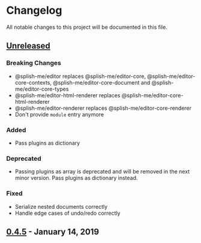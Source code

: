 # Changelog

All notable changes to this project will be documented in this file.

## [Unreleased](https://github.com/splish-me/editor/compare/0.4.5..HEAD)

### Breaking Changes

- @splish-me/editor replaces @splish-me/editor-core, @splish-me/editor-core-contexts, @splish-me/editor-core-document and @splish-me/editor-core-types
- @splish-me/editor-html-renderer replaces @splish-me/editor-core-html-renderer
- @splish-me/editor-renderer replaces @splish-me/editor-core-renderer
- Don't provide `module` entry anymore

### Added

- Pass plugins as dictionary

### Deprecated

- Passing plugins as array is deprecated and will be removed in the next minor version. Pass plugins as dictionary instead.

### Fixed

- Serialize nested documents correctly
- Handle edge cases of undo/redo correctly

## [0.4.5](https://github.com/splish-me/editor/compare/bfdbd94d9a7af0b47bbf88e4eaeb3b541a150c53..0.4.5) - January 14, 2019
